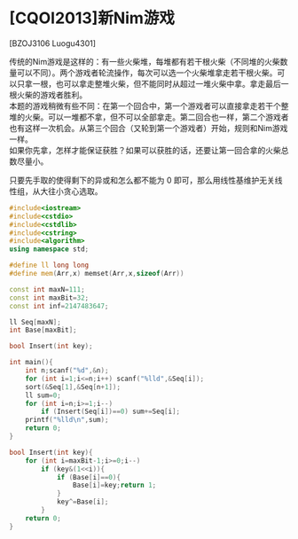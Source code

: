 # [CQOI2013]新Nim游戏
[BZOJ3106 Luogu4301]

传统的Nim游戏是这样的：有一些火柴堆，每堆都有若干根火柴（不同堆的火柴数量可以不同）。两个游戏者轮流操作，每次可以选一个火柴堆拿走若干根火柴。可以只拿一根，也可以拿走整堆火柴，但不能同时从超过一堆火柴中拿。拿走最后一根火柴的游戏者胜利。  
本题的游戏稍微有些不同：在第一个回合中，第一个游戏者可以直接拿走若干个整堆的火柴。可以一堆都不拿，但不可以全部拿走。第二回合也一样，第二个游戏者也有这样一次机会。从第三个回合（又轮到第一个游戏者）开始，规则和Nim游戏一样。  
如果你先拿，怎样才能保证获胜？如果可以获胜的话，还要让第一回合拿的火柴总数尽量小。

只要先手取的使得剩下的异或和怎么都不能为 0 即可，那么用线性基维护无关线性组，从大往小贪心选取。

```cpp
#include<iostream>
#include<cstdio>
#include<cstdlib>
#include<cstring>
#include<algorithm>
using namespace std;

#define ll long long
#define mem(Arr,x) memset(Arr,x,sizeof(Arr))

const int maxN=111;
const int maxBit=32;
const int inf=2147483647;

ll Seq[maxN];
int Base[maxBit];

bool Insert(int key);

int main(){
	int n;scanf("%d",&n);
	for (int i=1;i<=n;i++) scanf("%lld",&Seq[i]);
	sort(&Seq[1],&Seq[n+1]);
	ll sum=0;
	for (int i=n;i>=1;i--)
		if (Insert(Seq[i])==0) sum+=Seq[i];
	printf("%lld\n",sum);
	return 0;
}

bool Insert(int key){
	for (int i=maxBit-1;i>=0;i--)
		if (key&(1<<i)){
			if (Base[i]==0){
				Base[i]=key;return 1;
			}
			key^=Base[i];
		}
	return 0;
}
```